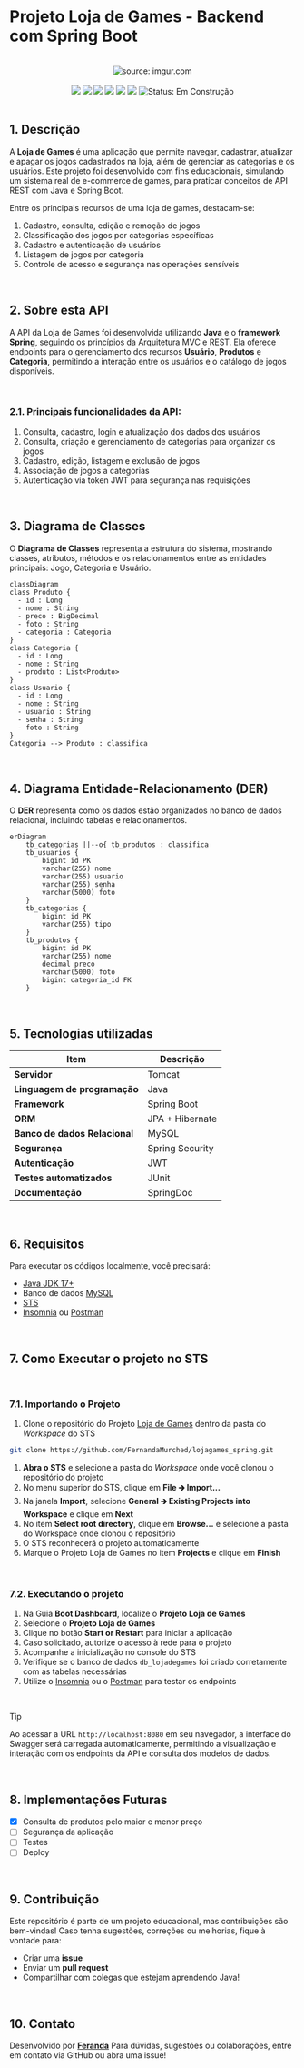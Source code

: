 # Projeto Loja de Games - Backend com Spring Boot

<br />

<div align="center">
    <img src="https://i.imgur.com/w8tTOuT.png" title="source: imgur.com" /> 
</div>

<br />

<div align="center">
  <img src="https://img.shields.io/github/languages/top/rafaelq80/lojagames_spring_t82?style=flat-square" />
  <img src="https://img.shields.io/github/repo-size/rafaelq80/lojagames_spring_t82?style=flat-square" />
  <img src="https://img.shields.io/github/languages/count/rafaelq80/lojagames_spring_t82?style=flat-square" />
  <img src="https://img.shields.io/github/last-commit/rafaelq80/lojagames_spring_t82?style=flat-square" />
  <img src="https://img.shields.io/github/issues/rafaelq80/lojagames_spring_t82?style=flat-square" />
  <img src="https://img.shields.io/github/issues-pr/rafaelq80/lojagames_spring_t82?style=flat-square" />
  <img src="https://img.shields.io/badge/status-construção-yellow" alt="Status: Em Construção">

</div>

<br />

## 1. Descrição

A **Loja de Games** é uma aplicação que permite navegar, cadastrar, atualizar e apagar os jogos cadastrados na loja, além de gerenciar as categorias e os usuários. Este projeto foi desenvolvido com fins educacionais, simulando um sistema real de e-commerce de games, para praticar conceitos de API REST com Java e Spring Boot.

Entre os principais recursos de uma loja de games, destacam-se:

1. Cadastro, consulta, edição e remoção de jogos
2. Classificação dos jogos por categorias específicas
3. Cadastro e autenticação de usuários
4. Listagem de jogos por categoria
5. Controle de acesso e segurança nas operações sensíveis

<br />

## 2. Sobre esta API

A API da Loja de Games foi desenvolvida utilizando **Java** e o **framework Spring**, seguindo os princípios da Arquitetura MVC e REST. Ela oferece endpoints para o gerenciamento dos recursos **Usuário**, **Produtos** e **Categoria**, permitindo a interação entre os usuários e o catálogo de jogos disponíveis.

<br />

### 2.1. Principais funcionalidades da API:

1. Consulta, cadastro, login e atualização dos dados dos usuários
2. Consulta, criação e gerenciamento de categorias para organizar os jogos
3. Cadastro, edição, listagem e exclusão de jogos
4. Associação de jogos a categorias
5. Autenticação via token JWT para segurança nas requisições

<br />

## 3. Diagrama de Classes

O **Diagrama de Classes** representa a estrutura do sistema, mostrando classes, atributos, métodos e os relacionamentos entre as entidades principais: Jogo, Categoria e Usuário.

```mermaid
classDiagram
class Produto {
  - id : Long
  - nome : String
  - preco : BigDecimal
  - foto : String
  - categoria : Categoria
}
class Categoria {
  - id : Long
  - nome : String
  - produto : List<Produto>
}
class Usuario {
  - id : Long
  - nome : String
  - usuario : String
  - senha : String
  - foto : String
}
Categoria --> Produto : classifica
```

<br />

## 4. Diagrama Entidade-Relacionamento (DER)

O **DER** representa como os dados estão organizados no banco de dados relacional, incluindo tabelas e relacionamentos.

```mermaid
erDiagram
    tb_categorias ||--o{ tb_produtos : classifica
    tb_usuarios {
        bigint id PK
        varchar(255) nome
        varchar(255) usuario
        varchar(255) senha
        varchar(5000) foto
    }
    tb_categorias {
        bigint id PK
        varchar(255) tipo
    }
    tb_produtos {
        bigint id PK
        varchar(255) nome
        decimal preco
        varchar(5000) foto
        bigint categoria_id FK
    }
```

<br />

## 5. Tecnologias utilizadas

| Item                          | Descrição       |
| ----------------------------- | --------------- |
| **Servidor**                  | Tomcat          |
| **Linguagem de programação**  | Java            |
| **Framework**                 | Spring Boot     |
| **ORM**                       | JPA + Hibernate |
| **Banco de dados Relacional** | MySQL           |
| **Segurança**                 | Spring Security |
| **Autenticação**              | JWT             |
| **Testes automatizados**      | JUnit           |
| **Documentação**              | SpringDoc       |

<br />

## 6. Requisitos

Para executar os códigos localmente, você precisará:

- [Java JDK 17+](https://www.oracle.com/java/technologies/javase/jdk17-archive-downloads.html)
- Banco de dados [MySQL](https://dev.mysql.com/downloads/)
- [STS](https://spring.io/tools)
- [Insomnia](https://insomnia.rest/download) ou [Postman](https://www.postman.com/)

<br />

## 7. Como Executar o projeto no STS

<br />

### 7.1. Importando o Projeto

1. Clone o repositório do Projeto [Loja de Games](https://github.com/FernandaMurched/lojagames_spring.git) dentro da pasta do *Workspace* do STS

```bash
git clone https://github.com/FernandaMurched/lojagames_spring.git
```

1. **Abra o STS** e selecione a pasta do *Workspace* onde você clonou o repositório do projeto
2. No menu superior do STS, clique em **File 🡲 Import...**
3. Na janela **Import**, selecione **General 🡲 Existing Projects into Workspace** e clique em **Next**
4. No item **Select root directory**, clique em **Browse...** e selecione a pasta do Workspace onde clonou o repositório
5. O STS reconhecerá o projeto automaticamente
6. Marque o Projeto Loja de Games no item **Projects** e clique em **Finish**

<br />

### 7.2. Executando o projeto

1. Na Guia **Boot Dashboard**, localize o **Projeto Loja de Games**
2. Selecione o **Projeto Loja de Games**
3. Clique no botão **Start or Restart**  para iniciar a aplicação
4. Caso solicitado, autorize o acesso à rede para o projeto
5. Acompanhe a inicialização no console do STS
6. Verifique se o banco de dados `db_lojadegames` foi criado corretamente com as tabelas necessárias
7. Utilize o [Insomnia](https://insomnia.rest/) ou o [Postman](https://www.postman.com/) para testar os endpoints

<br />

> [!TIP]
>
> Ao acessar a URL `http://localhost:8080` em seu navegador, a interface do Swagger será carregada automaticamente, permitindo a visualização e interação com os endpoints da API e consulta dos modelos de dados.

<br />

## 8. Implementações Futuras

- [x] Consulta de produtos pelo maior e menor preço
- [ ] Segurança da aplicação
- [ ] Testes
- [ ] Deploy

<br />

## 9. Contribuição

Este repositório é parte de um projeto educacional, mas contribuições são bem-vindas! Caso tenha sugestões, correções ou melhorias, fique à vontade para:

- Criar uma **issue**
- Enviar um **pull request**
- Compartilhar com colegas que estejam aprendendo Java!

<br />

## 10. Contato

Desenvolvido por [**Feranda**](https://github.com/FernandaMurched)
Para dúvidas, sugestões ou colaborações, entre em contato via GitHub ou abra uma issue!